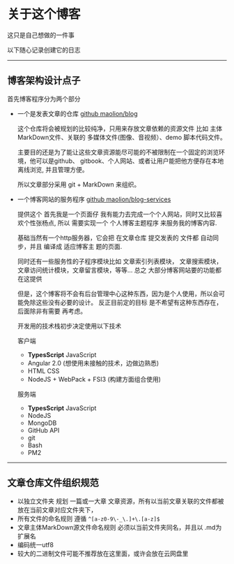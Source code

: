 # 关于这个博客

这只是自己想做的一件事

以下随心记录创建它的日志

----


## 博客架构设计点子

首先博客程序分为两个部分 

- 一个是发表文章的仓库 [github maolion/blog](https://github.com/maolion/blog) 

    这个仓库将会被规划的比较纯净，只用来存放文章依赖的资源文件 比如 主体MarkDown文件、关联的
    多媒体文件(图像、音视频）、demo 脚本代码文件。

    主要目的还是为了能让这些文章资源能尽可能的不被限制在一个固定的浏览环境，他可以是github、
    gitbook、个人网站、或者让用户能把他方便存在本地离线浏览, 并且管理方便。

    所以文章部分采用 git + MarkDown 来组织。

- 一个博客网站的服务程序 [github maolion/blog-services](https://github.com/maolion/blog-services)
    
    提供这个 首先我是一个页面仔 我有能力去完成一个个人网站，同时又比较喜欢个性张杨点, 所以
    需要实现一个 个人博客主题程序 来服务我的博客内容.

    基础当然有一个http服务器，它会把 在文章仓库 提交发表的 文件都 自动同步，并且 编译成 适应博客主
    题的页面.

    同时还有一些服务性的子程序模块比如 文章索引列表模块， 文章搜索模块，文章访问统计模块，文章留言模块，等等...
    总之 大部分博客网站要的功能都在这提供

    但是，这个博客将不会有后台管理中心这种东西，因为是个人使用，所以会可能免除这些没有必要的设计。 反正目前定的目标
    是不希望有这种东西存在，后面除非有需要 再考虑。

    开发用的技术栈初步决定使用以下技术
    
    客户端
    - **TypesScript** JavaScript
    - Angular 2.0 (想使用未接触的技术，边做边熟悉)
    - HTML CSS
    - NodeJS + WebPack + FSI3 (构建方面组合使用)

    服务端
    - **TypesScript** JavaScript
    - NodeJS
    - MongoDB
    - GitHub API
    - git
    - Bash
    - PM2

---- 

## 文章仓库文件组织规范

- 以独立文件夹 规划 一篇或一大章 文章资源，所有以当前文章关联的文件都被放在当前文章对应文件夹下，
- 所有文件的命名规则 遵循 ```^[a-z0-9\-_\.]+\.[a-z]$```
- 文章主体MarkDown源文件命名规则 必须以当前文件夹同名，并且以 .md为扩展名
- 编码统一utf8
- 较大的二进制文件可能不推荐放在这里面，或许会放在云网盘里

